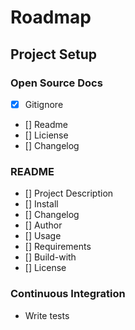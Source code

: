 # Roadmap

## Project Setup

### Open Source Docs
- [x] Gitignore
- [] Readme
- [] Liciense
- [] Changelog

### README
- [] Project Description
- [] Install
- [] Changelog
- [] Author
- [] Usage
- [] Requirements
- [] Build-with
- [] License

### Continuous Integration
- Write tests


